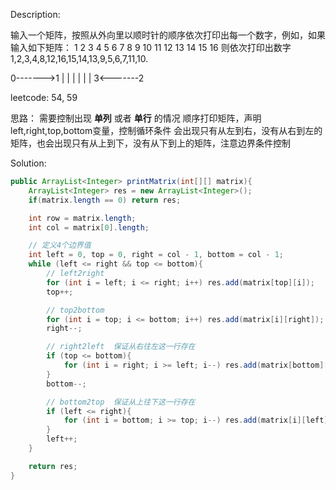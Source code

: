 Description:

输入一个矩阵，按照从外向里以顺时针的顺序依次打印出每一个数字，例如，如果输入如下矩阵： 
1  2  3  4
5  6  7  8 
9  10 11 12
13 14 15 16 
则依次打印出数字1,2,3,4,8,12,16,15,14,13,9,5,6,7,11,10.

>
0------->1
|        |
|        |
|        |
3<-------2

leetcode: 54, 59

思路：
需要控制出现 **单列** 或者 **单行** 的情况
顺序打印矩阵，声明left,right,top,bottom变量，控制循环条件
会出现只有从左到右，没有从右到左的矩阵，也会出现只有从上到下，没有从下到上的矩阵，注意边界条件控制


Solution:

```java
public ArrayList<Integer> printMatrix(int[][] matrix){
    ArrayList<Integer> res = new ArrayList<Integer>();
    if(matrix.length == 0) return res;

    int row = matrix.length;
    int col = matrix[0].length;

    // 定义4个边界值
    int left = 0, top = 0, right = col - 1, bottom = col - 1;
    while (left <= right && top <= bottom){
        // left2right
        for (int i = left; i <= right; i++) res.add(matrix[top][i]);
        top++;

        // top2bottom
        for (int i = top; i <= bottom; i++) res.add(matrix[i][right]);
        right--;

        // right2left  保证从右往左这一行存在
        if (top <= bottom){
            for (int i = right; i >= left; i--) res.add(matrix[bottom][i]);
        }
        bottom--;

        // bottom2top  保证从上往下这一行存在
        if (left <= right){
            for (int i = bottom; i >= top; i--) res.add(matrix[i][left]);
        }
        left++;
    }

    return res;
}
```